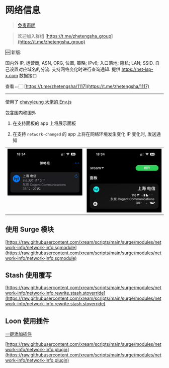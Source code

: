 # 网络信息

> [免责声明](https://github.com/xream/scripts/blob/main/README.md)

> 欢迎加入群组 [https://t.me/zhetengsha_group](https://t.me/zhetengsha_group)

🆕 新版:

国内外 IP, 运营商, ASN, ORG, 位置, 策略; IPv6; 入口落地; 隐私; LAN; SSID. 自己设置对应域名的分流. 支持网络变化时进行查询通知. 提供 https://net-lsp-x.com 数据接口

查看 👉🏻 [https://t.me/zhetengsha/1117](https://t.me/zhetengsha/1117)

---

使用了 [chavyleung 大佬的 Env.js](https://github.com/chavyleung/scripts/blob/master/Env.js)

包含国内和国外

1. 在支持面板的 app 上将展示面板

2. 在支持 `network-changed` 的 app 上将在网络环境发生变化 IP 变化时, 发送通知

<table>
  <tr>
    <td valign="top"><img src="screenshots/1.jpg"></td>
    <td valign="top"><img src="screenshots/2.jpg"></td>
  </tr>
 </table>

## 使用 Surge 模块

[https://raw.githubusercontent.com/xream/scripts/main/surge/modules/network-info/network-info.sgmodule](https://raw.githubusercontent.com/xream/scripts/main/surge/modules/network-info/network-info.sgmodule)

## Stash 使用覆写

[https://raw.githubusercontent.com/xream/scripts/main/surge/modules/network-info/network-info.rewrite.stash.stoverride](https://raw.githubusercontent.com/xream/scripts/main/surge/modules/network-info/network-info.rewrite.stash.stoverride)

## Loon 使用插件

[一键添加插件](https://www.nsloon.com/openloon/import?plugin=https://raw.githubusercontent.com/xream/scripts/main/surge/modules/network-info/network-info.plugin)

[https://raw.githubusercontent.com/xream/scripts/main/surge/modules/network-info/network-info.plugin](https://raw.githubusercontent.com/xream/scripts/main/surge/modules/network-info/network-info.plugin)
